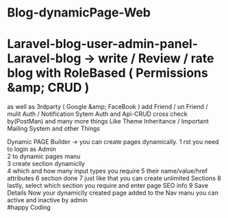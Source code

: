 # Blog-dynamicPage-Web
# Laravel-blog-user-admin-panel- Laravel-blog -> write / Review / rate  blog with  RoleBased ( Permissions &amp;amp; CRUD )
as well as 3rdparty ( Google &amp;amp; FaceBook ) 
add Friend / un Friend / mulit Auth / Notification Sytem Auth and Api-CRUD  cross check by(PostMan) 
and many more things Like Theme Inheritance / Important Mailing System and other Things 

Dynamic PAGE Builder -> you can create pages dynamically. 
1 rst you need to login as Admin  
2 to dynamic pages manu  
3 create section dynamiclly  
4 which and how many input types you require 
5 their name/value/href attributes 
6 section done 
7 just like that you can create unlimited Sections 
8 lastly,  select which  section you require  and enter page SEO info 
9 Save Details Now your dynamiclly created page  added to the Nav manu   you can active and inactive by admin  
#happy Coding
